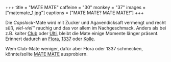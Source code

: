 +++
title = "MATE MATE"
caffeine = "30"
monkey = "37"
images = ["matemate_1.jpg"]
captions = ["MATE MATE? MATE MATE!"]
+++

Die *Capslock*-Mate wird mit Zucker und Agavendicksaft vermengt und recht süß, *viel-viel*™ rauchig und das vor allem im Nachgeschmack. Anders als bei z.B. kalter [Club](/mate/club.html) oder [Ulti](/mate/ulti.html), bleibt die Mate einige Momente länger präsent. Erinnert dadurch an [Flora](/mate/flora.html), [1337](/mate/leet.html) oder [Kolle](/mate/kolle.html).

Wem Club-Mate weniger, dafür aber Flora oder 1337 schmecken, könnte/sollte [MATE MATE](https://mate-mate.de/) ausprobiern.
